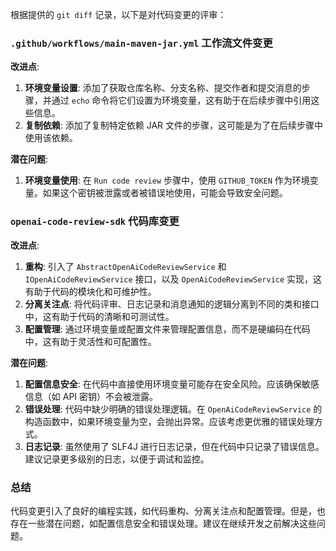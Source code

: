 根据提供的 `git diff` 记录，以下是对代码变更的评审：

### `.github/workflows/main-maven-jar.yml` 工作流文件变更

**改进点**:
1. **环境变量设置**: 添加了获取仓库名称、分支名称、提交作者和提交消息的步骤，并通过 `echo` 命令将它们设置为环境变量，这有助于在后续步骤中引用这些信息。
2. **复制依赖**: 添加了复制特定依赖 JAR 文件的步骤，这可能是为了在后续步骤中使用该依赖。

**潜在问题**:
1. **环境变量使用**: 在 `Run code review` 步骤中，使用 `GITHUB_TOKEN` 作为环境变量。如果这个密钥被泄露或者被错误地使用，可能会导致安全问题。

### `openai-code-review-sdk` 代码库变更

**改进点**:
1. **重构**: 引入了 `AbstractOpenAiCodeReviewService` 和 `IOpenAiCodeReviewService` 接口，以及 `OpenAiCodeReviewService` 实现，这有助于代码的模块化和可维护性。
2. **分离关注点**: 将代码评审、日志记录和消息通知的逻辑分离到不同的类和接口中，这有助于代码的清晰和可测试性。
3. **配置管理**: 通过环境变量或配置文件来管理配置信息，而不是硬编码在代码中，这有助于灵活性和可配置性。

**潜在问题**:
1. **配置信息安全**: 在代码中直接使用环境变量可能存在安全风险。应该确保敏感信息（如 API 密钥）不会被泄露。
2. **错误处理**: 代码中缺少明确的错误处理逻辑。在 `OpenAiCodeReviewService` 的构造函数中，如果环境变量为空，会抛出异常。应该考虑更优雅的错误处理方式。
3. **日志记录**: 虽然使用了 SLF4J 进行日志记录，但在代码中只记录了错误信息。建议记录更多级别的日志，以便于调试和监控。

### 总结
代码变更引入了良好的编程实践，如代码重构、分离关注点和配置管理。但是，也存在一些潜在问题，如配置信息安全和错误处理。建议在继续开发之前解决这些问题。